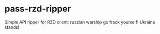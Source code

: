 # pass-rzd-ripper
Simple API ripper for RZD client: ruzzian warship go frack yourself! Ukraine stands!
